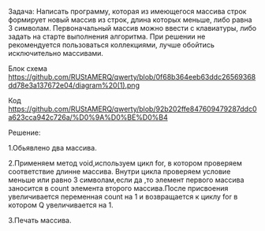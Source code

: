 Задача: Написать программу, которая из имеющегося массива строк формирует новый массив из строк, длина которых меньше, либо равна 3 символам. Первоначальный массив можно ввести с клавиатуры, либо задать на старте выполнения алгоритма. При решении не рекомендуется пользоваться коллекциями, лучше обойтись исключительно массивами.

Блок схема  https://github.com/RUStAMERQ/qwerty/blob/0f68b364eeb63ddc26569368dd78e3a137672e04/diagram%20(1).png

Код  https://github.com/RUStAMERQ/qwerty/blob/92b202ffe847609479287ddc0a623cca942c726a/%D0%9A%D0%BE%D0%B4

Решение:

1.Обьявлено два массива.

2.Применяем метод void,используем цикл for, в котором проверяем соответствие длинне массива.
Внутри цикла проверяем условие меньше или равно 3 символам,если да ,то элемент первого массива заносится в count элемента второго массива.После присвоения увеличивается переменная count на 1 и возвращается к циклу for в котором Q увеличивается на 1.

3.Печать массива.
